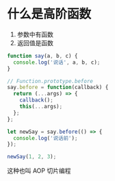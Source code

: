 # 什么是高阶函数

1. 参数中有函数
2. 返回值是函数

```js
function say(a, b, c) {
  console.log('说话', a, b, c);
}

// Function.prototype.before
say.before = function(callback) {
  return (...args) => {
    callback();
    this(...args);
  };
};

let newSay = say.before(() => {
  console.log('说话前');
});

newSay(1, 2, 3);
```

这种也叫 AOP 切片编程
